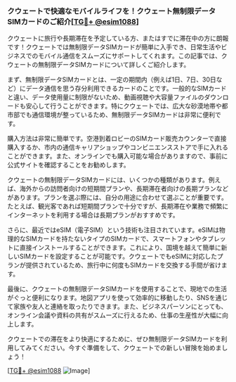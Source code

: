 ### クウェートで快適なモバイルライフを！クウェート無制限データSIMカードのご紹介[[TG💪+ @esim1088](https://t.me/s/esim1088)]

クウェートに旅行や長期滞在を予定している方、またはすでに滞在中の方に朗報です！クウェートでは無制限データSIMカードが簡単に入手でき、日常生活やビジネスでのモバイル通信をスムーズにサポートしてくれます。この記事では、クウェートの無制限データSIMカードについて詳しくご紹介します。

まず、無制限データSIMカードとは、一定の期間内（例えば1日、7日、30日など）にデータ通信を思う存分利用できるカードのことです。一般的なSIMカードと違い、データ使用量に制限がないため、動画視聴や大容量ファイルのダウンロードも安心して行うことができます。特にクウェートでは、広大な砂漠地帯や都市部でも通信環境が整っているため、無制限データSIMカードは非常に便利です。

購入方法は非常に簡単です。空港到着ロビーのSIMカード販売カウンターで直接購入するか、市内の通信キャリアショップやコンビニエンスストアで手に入れることができます。また、オンラインでも購入可能な場合がありますので、事前に公式サイトを確認することをお勧めします。

クウェートの無制限データSIMカードには、いくつかの種類があります。例えば、海外からの訪問者向けの短期間プランや、長期滞在者向けの長期プランなどがあります。プランを選ぶ際には、自分の用途に合わせて選ぶことが重要です。たとえば、観光客であれば短期間プランで十分ですが、長期滞在や業務で頻繁にインターネットを利用する場合は長期プランがおすすめです。

さらに、最近ではeSIM（電子SIM）という技術も注目されています。eSIMは物理的なSIMカードを持たないタイプのSIMカードで、スマートフォンやタブレットに直接インストールすることができます。これにより、国境を越えて簡単に新しいSIMカードを設定することが可能です。クウェートでもeSIMに対応したプランが提供されているため、旅行中に何度もSIMカードを交換する手間が省けます。

最後に、クウェートの無制限データSIMカードを使用することで、現地での生活がぐっと便利になります。地図アプリを使って効率的に移動したり、SNSを通じて家族や友人と連絡を取ったりできます。また、ビジネスパーソンにとっても、オンライン会議や資料の共有がスムーズに行えるため、仕事の生産性が大幅に向上します。

クウェートでの滞在をより快適にするために、ぜひ無制限データSIMカードを利用してみてください。今すぐ準備をして、クウェートでの新しい冒険を始めましょう！

[[TG💪+ @esim1088](https://t.me/s/esim1088) ![Image](https://i.postimg.cc/Y0z9fWf4/image.png)]